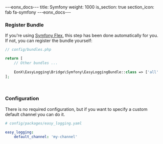 ---eonx_docs---
title: Symfony
weight: 1000
is_section: true
section_icon: fab fa-symfony
---eonx_docs---

### Register Bundle

If you're using [Symfony Flex][1], this step has been done automatically for you. If not, you can register the bundle
yourself:

```php
// config/bundles.php

return [
    // Other bundles ...
    
    EonX\EasyLogging\Bridge\Symfony\EasyLoggingBundle::class => ['all' => true],
];
```

<br>

### Configuration
There is no required configuration, but if you want to specify a custom default channel you can do it.

```yaml
# config/packages/easy_logging.yaml

easy_logging:
    default_channel: 'my-channel'
```

[1]: https://flex.symfony.com/
